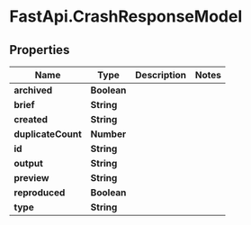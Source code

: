 # FastApi.CrashResponseModel

## Properties

Name | Type | Description | Notes
------------ | ------------- | ------------- | -------------
**archived** | **Boolean** |  | 
**brief** | **String** |  | 
**created** | **String** |  | 
**duplicateCount** | **Number** |  | 
**id** | **String** |  | 
**output** | **String** |  | 
**preview** | **String** |  | 
**reproduced** | **Boolean** |  | 
**type** | **String** |  | 


